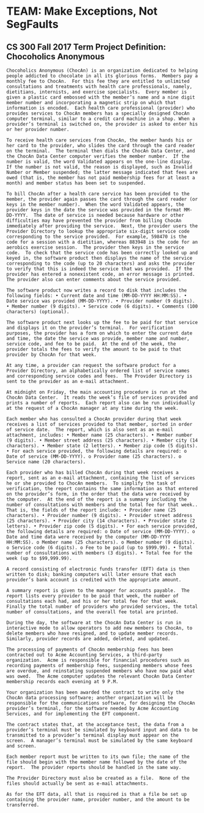 ﻿# TEAM: Make Exceptions, Not SegFaults
## CS 300 Fall 2017 Term Project Definition: Chocoholics Anonymous   

    Chocoholics Anonymous (ChocAn) is an organization dedicated to helping people addicted to chocolate in all its glorious forms.  Members pay a monthly fee to ChocAn.  For this fee they are entitled to unlimited consultations and treatments with health care professionals, namely, dietitians, internists, and exercise specialists.  Every member is given a plastic card embossed with the member’s name and a nine digit member number and incorporating a magnetic strip on which that information is encoded.  Each health care professional (provider) who provides services to ChocAn members has a specially designed ChocAn computer terminal, similar to a credit card machine in a shop. When a provider’s terminal is switched on, the provider is asked to enter his or her provider number. 

    To receive health care services from ChocAn, the member hands his or her card to the provider, who slides the card through the card reader on the terminal.  The terminal then dials the ChocAn Data Center, and the ChocAn Data Center computer verifies the member number.  If the number is valid, the word Validated appears on the one-line display.  If the number is not valid, the reason is displayed, such as Invalid Number or Member suspended; the latter message indicated that fees are owed (that is, the member has not paid membership fees for at least a month) and member status has been set to suspended.

    To bill ChocAn after a health care service has been provided to the member, the provider again passes the card through the card reader (or keys in the member number).  When the word Validated appears, the provider keys in the date the service was provided in the format MM-DD-YYYY.  The date of service is needed because hardware or other difficulties may have prevented the provider from billing ChocAn immediately after providing the service.  Next, the provider users the Provider Directory to lookup the appropriate six-digit service code corresponding to the service provided.  For example, 598470 is the code for a session with a dietitian, whereas 883948 is the code for an aerobics exercise session.  The provider then keys in the service code.  To check that the service code has been correctly looked up and keyed in, the software product then displays the name of the service corresponding to the code (up to 20 characters) and asks the provider to verify that this is indeed the service that was provided.  If the provider has entered a nonexistent code, an error message is printed.  The provider also can enter comments about the service provided. 

    The software product now writes a record to disk that includes the following fields: • Current date and time (MM-DD-YYYY HH:MM:SS). • Date service was provided (MM-DD-YYYY). • Provider number (9 digits). • Member number (9 digits). • Service code (6 digits). • Comments (100 characters) (optional). 

    The software product next looks up the fee to be paid for that service and displays it on the provider’s terminal.  For verification purposes, the provider has a form on which to enter the current date and time, the date the service was provide, member name and number, service code, and fee to be paid.  At the end of the week, the provider totals the fees to verify the amount to be paid to that provider by ChocAn for that week. 

    At any time, a provider can request the software product for a Provider Directory, an alphabetically ordered list of service names and corresponding service codes and fees.  The Provider Directory is sent to the provider as an e-mail attachment. 

    At midnight on Friday, the main accounting procedure is run at the ChocAn Data Center.  It reads the week’s file of services provided and prints a number of reports.  Each report also can be run individually at the request of a ChocAn manager at any time during the week. 

    Each member who has consulted a ChocAn provider during that week receives a list of services provided to that member, sorted in order of service date.  The report, which is also sent as an e-mail attachment, includes: • Member name (25 characters). • Member number (9 digits). • Member street address (25 characters). • Member city (14 characters). • Member state (2 letters). • Member zip code (5 digits). • For each service provided, the following details are required: o Date of service (MM-DD-YYYY). o Provider name (25 characters). o Service name (20 characters). 

    Each provider who has billed ChocAn during that week receives a report, sent as an e-mail attachment, containing the list of services he or she provided to ChocAn members.  To simplify the task of verification, the report contains the same information as that entered on the provider’s form, in the order that the data were received by the computer.  At the end of the report is a summary including the number of consultations with members and the total fee for that week..  That is, the fields of the report include: • Provider name (25 characters). • Provider number (9 digits). • Provider street address (25 characters). • Provider city (14 characters). • Provider state (2 letters). • Provider zip code (5 digits). • For each service provided, the following details are required: o Date of service (MM-DD-YYYY). o Date and time data were received by the computer (MM-DD-YYYY HH:MM:SS). o Member name (25 characters). o Member number (9 digits). o Service code (6 digits). o Fee to be paid (up to $999.99). • Total number of consultations with members (3 digits). • Total fee for the week (up to $99,999.99). 

    A record consisting of electronic funds transfer (EFT) data is then written to disk; banking computers will later ensure that each provider’s bank account is credited with the appropriate amount. 

    A summary report is given to the manager for accounts payable.  The report lists every provider to be paid that week, the number of consultations each had, and his or her total fee for that week.  Finally the total number of providers who provided services, the total number of consultations, and the overall fee total are printed. 

    During the day, the software at the ChocAn Data Center is run in interactive mode to allow operators to add new members to ChocAn, to delete members who have resigned, and to update member records.  Similarly, provider records are added, deleted, and updated. 

    The processing of payments of ChocAn membership fees has been contracted out to Acme Accounting Services, a third-party organization.  Acme is responsible for financial procedures such as recording payments of membership fees, suspending members whose fees are overdue, and reinstating suspended members who have now paid what was owed.  The Acme computer updates the relevant ChocAn Data Center membership records each evening at 9 P.M. 

    Your organization has been awarded the contract to write only the ChocAn data processing software; another organization will be responsible for the communications software, for designing the ChocAn provider’s terminal, for the software needed by Acme Accounting Services, and for implementing the EFT component.  

    The contract states that, at the acceptance test, the data from a provider’s terminal must be simulated by keyboard input and data to be transmitted to a provider’s terminal display must appear on the screen.  A manager’s terminal must be simulated by the same keyboard and screen.  

    Each member report must be written to its own file; the name of the file should begin with the member name followed by the date of the report.  The provider reports should be handled in the same way.  

    The Provider Directory must also be created as a file.  None of the files should actually be sent as e-mail attachments.  

    As for the EFT data, all that is required is that a file be set up containing the provider name, provider number, and the amount to be transferred. 

